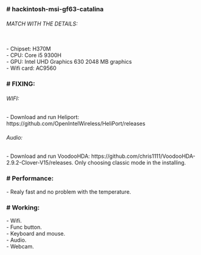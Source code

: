 <h3># hackintosh-msi-gf63-catalina</h3>
<h6>MATCH WITH THE DETAILS:</h6> <br>
- Chipset: H370M <br>
- CPU: Core i5 9300H <br>
- GPU: Intel UHD Graphics 630 2048 MB graphics <br>
- Wifi card: AC9560 <br>

<h3># FIXING:</h3>
<h6>WIFI:</h6>
- Download and run Heliport: https://github.com/OpenIntelWireless/HeliPort/releases
<h6>Audio:</h6>
- Download and run VoodooHDA: https://github.com/chris1111/VoodooHDA-2.9.2-Clover-V15/releases. Only choosing classic mode in the installing.

<h3># Performance:</h3>
- Realy fast and no problem with the temperature. <br>

<h3># Working: </h3>
- Wifi. <br>
- Func button. <br>
- Keyboard and mouse. <br>
- Audio. <br>
- Webcam. <br>
